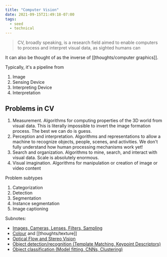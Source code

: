 ```yaml
---
title: "Computer Vision"
date: 2021-09-15T21:49:18-07:00
tags:
  - seed
  - technical
---
```


> CV, broadly speaking, is a research field aimed to enable computers to process and interpret visual data, as sighted humans can

It can also be thought of as the inverse of [[thoughts/computer graphics]].

Typically, it's a pipeline from

1. Image
2. Sensing Device
3. Interpreting Device
4. Interpretation

## Problems in CV

1. Measurement. Algorithms for computing properties of the 3D world from visual data. This is literally impossible to invert the image formation process. The best we can do is guess.
2. Perception and interpretation. Algorithms and representations to allow a machine to recognize objects, people, scenes, and activities. We don't fully understand how human processing mechanisms work yet!
3. Search and organization. Algorithms to mine, search, and interact with visual data. Scale is absolutely enormous.
4. Visual imagination. Algorithms for manipulation or creation of image or video content

Problem subtypes

1. Categorization
2. Detection
3. Segmentation
4. Instance segmentation
5. Image captioning

Subnotes:

- [Images, Cameras, Lenses, Filters, Sampling](thoughts/imaging.md)
- [Colour](thoughts/colour.md) and [[thoughts/texture]]
- [Optical Flow and Stereo Vision](thoughts/optical%20flow.md)
- [Object detection/recognition (Template Matching, Keypoint Descriptors)](thoughts/object%20detection.md)
- [Object classification (Model fitting, CNNs, Clustering) ](thoughts/object%20classification.md)
